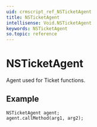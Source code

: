 ```yaml
---
uid: crmscript_ref_NSTicketAgent
title: NSTicketAgent
intellisense: Void.NSTicketAgent
keywords: NSTicketAgent
so.topic: reference
---
```


# NSTicketAgent

Agent used for Ticket functions.

## Example

```crmscript
NSTicketAgent agent;
agent.callMethod(arg1, arg2);
```
